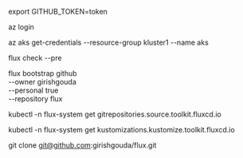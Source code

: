 export GITHUB_TOKEN=token

az login

az aks get-credentials --resource-group kluster1 --name aks

flux check --pre

flux bootstrap github \
--owner girishgouda \
--personal true \
--repository flux

kubectl -n flux-system get gitrepositories.source.toolkit.fluxcd.io

kubectl -n flux-system get kustomizations.kustomize.toolkit.fluxcd.io

git clone git@github.com:girishgouda/flux.git